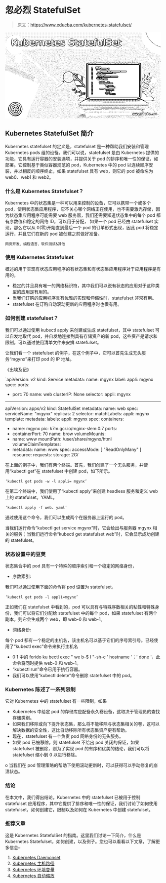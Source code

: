 # 忽必烈 StatefulSet

> 原文：<https://www.educba.com/kubernetes-statefulset/>

![Kubernetes StatefulSet](img/1e83ef5f458e3b689ec9a18749ad343d.png)



## Kubernetes StatefulSet 简介

Kubernetes statefulset 的定义是，statefulset 是一种帮助我们安装和管理 Kubernetes pods 组的设备。我们可以说，statefulset 是由 Kubernetes 提供的功能，它具有运行容器的安装选项，并提供关于 pod 的排序和唯一性的保证，如部署。它控制基于类似容器规范的 pod，Kubernetes 中的 pod 以连续顺序安装，并以相反的顺序终止，如果 statefulset 具有 web，则它的 pod 被命名为 web0、web1 和 web2。

### 什么是 Kubernetes Statefulset？

Kubernetes 中的状态集是一种可以用来控制的设备，它可以携带一个或多个 pod，使用状态集应用程序，它不关心哪个网络正在使用，也不需要激光存储，因为状态集应用程序可能需要 web 服务器，我们还需要知道状态集中的每个 pod 都有序数值和稳定的网络 ID，可以用于分配， 如果一个 pod 已经由 statefulset 实现，那么它以从 0(零)开始直到最后一个 pod 的订单形式出现，因此 pod 将稳定运行，并且它们在新的 pod 被创建之前做好准备。

<small>网页开发、编程语言、软件测试&其他</small>

### 使用 Kubernetes Statefulset

概述的用于实现有状态应用程序的有状态集和有状态集应用程序对于应用程序是有用的，

*   稳定的并且具有唯一的网络标识符，其中我们可以说有状态的应用对于这种类型的应用是有用的。
*   当我们订购的应用程序具有优雅的实现和伸缩性时，statefulset 非常有用。
*   statefulset 在订购自动滚动更新的应用程序时也很有用。

### 如何创建 statefulset？

我们可以通过使用 kubectl apply 来创建或生成 statefulset，其中 statefulset 可以自发地取代 pod，并自发地连接到具有存储资产的新 pod，这些资产是请求和限制，可以通过使用清单文件来安排 statefulset。

让我们看一个 statefulset 的例子，在这个例子中，它可以首先生成无头服务“mgynx”来打印 pod 的 IP 地址。

《出埃及记》

`apiVersion: v2
kind: Service
metadata:
name: mgynx
label:
appli: mgynx
spec:
ports:
- port: 70
name: web
clusterIP: None
selector:
appli: mgynx
---
apiVersion: apps/v2
kind: StatefulSet
metadata:
name: web
spec:
serviceName: "mgynx"
replicas: 2
selector:
matchLabels:
appli: mgynx
template:
metadata:
labels:
appli: mgynx
spec:
containers:
- name: mgynx
pic: k7m.gcr.io/mginx-slem:0.7
ports:
- containerPort: 70
name: brow
volumeMounts:
- name: www
mountPath: /user/share/mgynx/html
volumeClaimTemplates:
- metadata:
name: www
spec:
accessMode: [ "ReadOnlyMany" ] resource:
requests:
storage: 2Gi`

在上面的例子中，我们有两个终端。首先，我们创建了一个无头服务，并使用“kubectl get”在 statefulset 中创建 pod，如下所示。

`‘kubectl get pods -w -l appli= mgynx’`

在第二个终端中，我们使用了“kubectl apply”来创建 headless 服务和定义 web 上的 statefulset。YAML，

`‘kubectl apply -f web. yaml’`

通过使用这个命令，我们可以生成两个在服务器上运行的 pod。

当我们运行命令“kubectl get service mgynx”时，它会给出与服务器 mgynx 相关的服务；当我们运行命令“kubectl get statefulset web”时，它会显示成功创建的 statefulset。

### 状态设置中的豆荚

状态集合中的 pod 具有一个特殊的顺序索引和一个稳定的网络身份，

*   序数索引:

我们可以通过使用下面的命令将 pod 设置为 statefulset，

`‘kubectl get pods -l appli=mgynx’`

正如我们在 statefulset 中看到的，pod 可以具有与特殊序数相关的粘性和特殊身份，我们可以将它们分配给 statefulset 中的每个 pod，如果 statefulset 有两个副本，则它会生成两个 web，即 web-0 和 web-1。

*   网络身份:

每个 pod 都有一个稳定的主机名，该主机名可以基于它们的序号索引号。已经使用了“kubectl exec”命令来执行主机名

*   0 1 中的 forido ku bectl exec " we b-$ I "-sh-c ' hostname '；' done '，此命令将同时提供 web-0 和 web-1。
*   “kubectl run”命令已用于执行容器。
*   我们可以使用“kubectl delete”命令删除 statefulset 中的 pod。

### Kubernetes 陈述了一系列限制

它对 Kubernetes 中的 statefulset 有一些限制，如果

*   Kubernetes 中给定 pod 的存储库应配备永久卷设备，这取决于管理员的查找存储类别。
*   如果我们移除或向下提升状态集，那么将不能移除与状态集相关的卷，这可以解决数据的安全性，这比自动移除所有状态集资产更有帮助。
*   现在，statefulset 有一个负责 pod 网络身份的无头服务。
*   如果 pod 已被移除，则 statefulset 不给出 pod 关闭的保证，如果 statefulset 被删除，则为了实现 pod 的有序和优美的结论，我们可以将 statefulset 缩小到 0 以进行移除。

o 当我们在 pod 管理策略的帮助下使用滚动更新时，可以获得可以手动修复的崩溃状态。

### 结论

在本文中，我们得出结论，Kubernetes 中的 statefulset 已被用于控制 statefulset 应用程序，其中它提供了排序和唯一性的保证，我们讨论了如何使用 statefulset，如何创建它，限制以及如何在 Kubernetes 中创建 statefulset。

### 推荐文章

这是 Kubernetes StatefulSet 的指南。这里我们讨论一下简介，什么是 Kubernetes Statefulset，如何创建，以及例子。您也可以看看以下文章，了解更多信息–

1.  [Kubernetes Daemonset](https://www.educba.com/kubernetes-daemonset/)
2.  [Kubernetes 主机路径](https://www.educba.com/kubernetes-hostpath/)
3.  [Kubernetes 环境变量](https://www.educba.com/kubernetes-environment-variables/)
4.  [Kubernetes 自动缩放](https://www.educba.com/kubernetes-autoscaling/)





